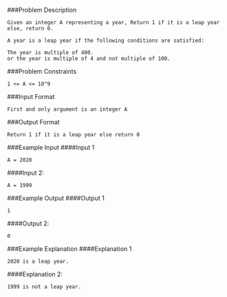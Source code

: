 ###Problem Description
```
Given an integer A representing a year, Return 1 if it is a leap year else, return 0.

A year is a leap year if the following conditions are satisfied:

The year is multiple of 400.
or the year is multiple of 4 and not multiple of 100.
```

###Problem Constraints
```
1 <= A <= 10^9
```



###Input Format
```
First and only argument is an integer A
```



###Output Format
```
Return 1 if it is a leap year else return 0
```



###Example Input
####Input 1

```
A = 2020
```
####Input 2:

```
A = 1999
```


###Example Output
####Output 1

```
1
```
####Output 2:

```
0
```


###Example Explanation
####Explanation 1

```
2020 is a leap year.
```
####Explanation 2:

```
1999 is not a leap year.
```